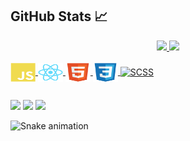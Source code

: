  ## GitHub Stats :chart_with_upwards_trend:
<div align="center">
  <a href="https://github.com/estebancasas9817">
  <img height="180em" src="https://github-readme-stats.vercel.app/api?username=estebancasas9817&show_icons=true&theme=dracula&include_all_commits=true&count_private=true"/>
  <img height="180em" src="https://github-readme-stats.vercel.app/api/top-langs/?username=estebancasas9817&layout=compact&langs_count=7&theme=dracula"/>
</div>
<div style="display: inline_block"><br>
  <img align="center" alt="Js" height="30" width="40" src="https://raw.githubusercontent.com/devicons/devicon/master/icons/javascript/javascript-plain.svg">
  <img align="center" alt="React" height="30" width="40" src="https://raw.githubusercontent.com/devicons/devicon/master/icons/react/react-original.svg">
  <img align="center" alt="HTML" height="30" width="40" src="https://raw.githubusercontent.com/devicons/devicon/master/icons/html5/html5-original.svg">
  <img align="center" alt="CSS" height="30" width="40" src="https://raw.githubusercontent.com/devicons/devicon/master/icons/css3/css3-original.svg">
   <img align="center" alt="SCSS" height="30" width="40" src="https://img.shields.io/badge/Sass-CC6699?style=for-the-badge&logo=sass&logoColor=white">
 
</div>
  
  ##
 
<div> 
 
  <a align="center" href="https://www.instagram.com/esteban_casas98/" target="_blank"><img src="https://img.shields.io/badge/-Instagram-%23E4405F?style=for-the-badge&logo=instagram&logoColor=white" target="_blank"></a>
  <a href = "mailto:estebancasas9817@gmail.com"><img src="https://img.shields.io/badge/-Gmail-%23333?style=for-the-badge&logo=gmail&logoColor=white" target="_blank"></a>
  <a href="https://www.linkedin.com/in/esteban-casas-garzón-ba50471b8/" target="_blank"><img src="https://img.shields.io/badge/-LinkedIn-%230077B5?style=for-the-badge&logo=linkedin&logoColor=white" target="_blank"></a> 
 
  ![Snake animation](https://github.com/estebancasas9817/estebancasas9817/blob/output/github-contribution-grid-snake.svg)
 
</div>
